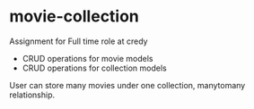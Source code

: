 # movie-collection
Assignment for Full time role at credy

- CRUD operations for movie models
- CRUD operations for collection models

User can store many movies under one collection, manytomany relationship.
